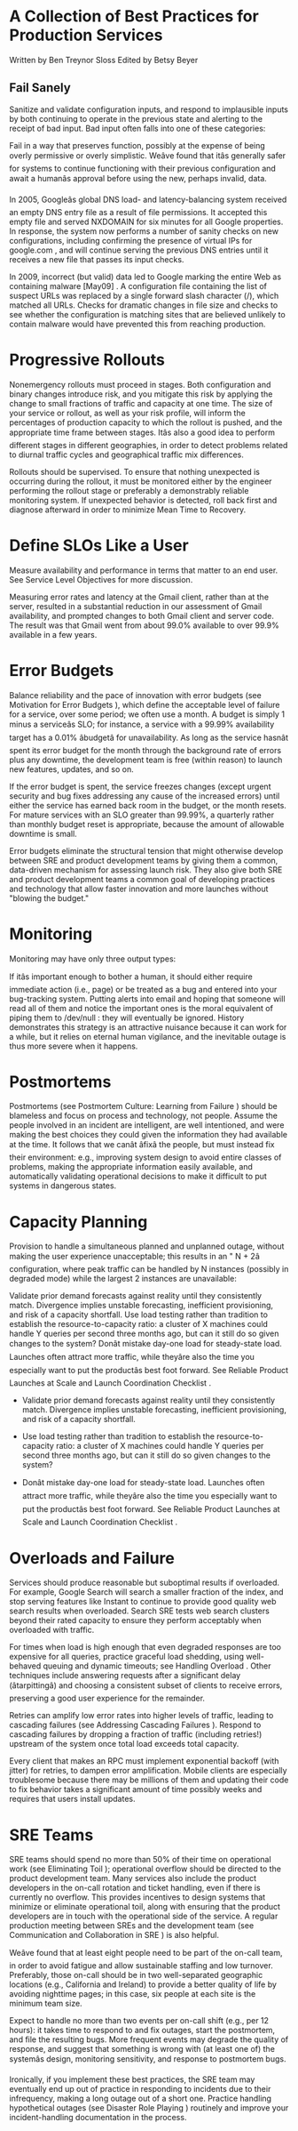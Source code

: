 # A Collection of Best Practices for Production Services

Written by Ben Treynor Sloss Edited by Betsy Beyer

## Fail Sanely

Sanitize and validate configuration inputs, and respond to implausible inputs by both continuing to operate in the previous state and alerting to the receipt of bad input. Bad input often falls into one of these categories:

Fail in a way that preserves function, possibly at the expense of being overly permissive or overly simplistic. Weâve found that itâs generally safer for systems to continue functioning with their previous configuration and await a humanâs approval before using the new, perhaps invalid, data.

In 2005, Googleâs global DNS load- and latency-balancing system received an empty DNS entry file as a result of file permissions. It accepted this empty file and served NXDOMAIN for six minutes for all Google properties. In response, the system now performs a number of sanity checks on new configurations, including confirming the presence of virtual IPs for google.com , and will continue serving the previous DNS entries until it receives a new file that passes its input checks.



In 2009, incorrect (but valid) data led to Google marking the entire Web as containing malware [May09] . A configuration file containing the list of suspect URLs was replaced by a single forward slash character (/), which matched all URLs. Checks for dramatic changes in file size and checks to see whether the configuration is matching sites that are believed unlikely to contain malware would have prevented this from reaching production.

# Progressive Rollouts

Nonemergency rollouts must proceed in stages. Both configuration and binary changes introduce risk, and you mitigate this risk by applying the change to small fractions of traffic and capacity at one time. The size of your service or rollout, as well as your risk profile, will inform the percentages of production capacity to which the rollout is pushed, and the appropriate time frame between stages. Itâs also a good idea to perform different stages in different geographies, in order to detect problems related to diurnal traffic cycles and geographical traffic mix differences.

Rollouts should be supervised. To ensure that nothing unexpected is occurring during the rollout, it must be monitored either by the engineer performing the rollout stage or preferably a demonstrably reliable monitoring system. If unexpected behavior is detected, roll back first and diagnose afterward in order to minimize Mean Time to Recovery.

# Define SLOs Like a User

Measure availability and performance in terms that matter to an end user. See Service Level Objectives for more discussion.

Measuring error rates and latency at the Gmail client, rather than at the server, resulted in a substantial reduction in our assessment of
      Gmail availability, and prompted changes to both Gmail client and
      server code. The result was that Gmail went from about 99.0% available
      to over 99.9% available in a few years.

# Error Budgets

Balance reliability and the pace of innovation with error budgets (see Motivation for Error Budgets ), which define the acceptable level of failure for a service, over some period; we often use a month. A budget is simply 1 minus a serviceâs SLO; for instance, a service with a 99.99% availability target has a 0.01% âbudgetâ for unavailability. As long as the service hasnât spent its error budget for the month through the background rate of errors plus any downtime, the development team is free (within reason) to launch new features, updates, and so on.

If the error budget is spent, the service freezes changes (except urgent security and bug fixes addressing any cause of the increased errors) until either the service has earned back room in the budget, or the month resets. For mature services with an SLO greater than 99.99%, a quarterly rather than monthly budget reset is appropriate, because the amount of allowable downtime is small.

Error budgets eliminate the structural tension that might otherwise develop between SRE and product development teams by giving them a common, data-driven mechanism for assessing launch risk. They also give both SRE and product development teams a common goal of developing practices and technology that allow faster innovation and more launches without "blowing the budget."

# Monitoring

Monitoring may have only three output types:

If itâs important enough to bother a human, it should either require immediate action (i.e., page) or be treated as a bug and entered into your bug-tracking system. Putting alerts into email and hoping that someone will read all of them and notice the important ones is the moral equivalent of piping them to /dev/null : they will eventually be ignored. History demonstrates this strategy is an attractive nuisance because it can work for a while, but it relies on eternal human vigilance, and the inevitable outage is thus more severe when it happens.

# Postmortems

Postmortems (see Postmortem Culture: Learning from Failure ) should be blameless and focus on process and technology, not people. Assume the people involved in an incident are intelligent, are well intentioned, and were making the best choices they could given the information they had available at the time. It follows that we canât âfixâ the people, but must instead fix their environment: e.g., improving system design to avoid entire classes of problems, making the appropriate information easily available, and automatically validating operational decisions to make it difficult to put systems in dangerous states.

# Capacity Planning

Provision to handle a simultaneous planned and unplanned outage, without making the user experience unacceptable; this results in an " N + 2â configuration, where peak traffic can be handled by N instances (possibly in degraded mode) while the largest 2 instances are unavailable:

Validate prior demand forecasts against reality until they consistently match. Divergence implies unstable forecasting, inefficient provisioning, and risk of a capacity shortfall. Use load testing rather than tradition to establish the resource-to-capacity ratio: a cluster of X machines could handle Y queries per second three months ago, but can it still do so given changes to the system? Donât mistake day-one load for steady-state load. Launches often attract more traffic, while theyâre also the time you especially want to put the productâs best foot forward. See Reliable Product Launches at Scale and Launch Coordination Checklist .

- Validate prior demand forecasts against reality until they consistently match. Divergence implies unstable forecasting, inefficient provisioning, and risk of a capacity shortfall.

- Use load testing rather than tradition to establish the resource-to-capacity ratio: a cluster of X machines could handle Y queries per second three months ago, but can it still do so given changes to the system?

- Donât mistake day-one load for steady-state load. Launches often attract more traffic, while theyâre also the time you especially want to put the productâs best foot forward. See Reliable Product Launches at Scale and Launch Coordination Checklist .

# Overloads and Failure

Services should produce reasonable but suboptimal results if overloaded. For example, Google Search will search a smaller fraction of the index, and stop serving features like Instant to continue to provide good quality web search results when overloaded. Search SRE tests web search clusters beyond their rated capacity to ensure they perform acceptably when overloaded with traffic.

For times when load is high enough that even degraded responses are too expensive for all queries, practice graceful load shedding, using well-behaved queuing and dynamic timeouts; see Handling Overload . Other techniques include answering requests after a significant delay (âtarpittingâ) and choosing a consistent subset of clients to receive errors, preserving a good user experience for the remainder.

Retries can amplify low error rates into higher levels of traffic, leading to cascading failures (see Addressing Cascading Failures ). Respond to cascading failures by dropping a fraction of traffic (including retries!) upstream of the system once total load exceeds total capacity.

Every client that makes an RPC must implement exponential backoff (with jitter) for retries, to dampen error amplification. Mobile clients are especially troublesome because there may be millions of them and updating their code to fix behavior takes a significant amount of time possibly weeks and requires that users install updates.

# SRE Teams

SRE teams should spend no more than 50% of their time on operational work (see Eliminating Toil ); operational overflow should be directed to the product development team. Many services also include the product developers in the on-call rotation and ticket handling, even if there is currently no overflow. This provides incentives to design systems that minimize or eliminate operational toil, along with ensuring that the product developers are in touch with the operational side of the service. A regular production meeting between SREs and the development team (see Communication and Collaboration in SRE ) is also helpful.

Weâve found that at least eight people need to be part of the on-call team, in order to avoid fatigue and allow sustainable staffing and low turnover. Preferably, those on-call should be in two well-separated geographic locations (e.g., California and Ireland) to provide a better quality of life by avoiding nighttime pages; in this case, six people at each site is the minimum team size.

Expect to handle no more than two events per on-call shift (e.g., per 12 hours): it takes time to respond to and fix outages, start the postmortem, and file the resulting bugs. More frequent events may degrade the quality of response, and suggest that something is wrong with (at least one of) the systemâs design, monitoring sensitivity, and response to postmortem bugs.

Ironically, if you implement these best practices, the SRE team may eventually end up out of practice in responding to incidents due to their infrequency, making a long outage out of a short one. Practice handling hypothetical outages (see Disaster Role Playing ) routinely and improve your incident-handling documentation in the process.
